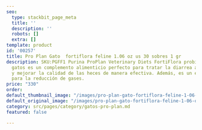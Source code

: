 ```yaml
---
seo:
  type: stackbit_page_meta
  title: ''
  description: ''
  robots: []
  extra: []
template: product
id: '00257'
title: Pro Plan Gato  fortiflora feline 1.06 oz us 30 sobres 1 gr
description: SKU:PGFF1 Purina ProPlan Veterinary Diets FortiFlora probiótico para
  gatos es un complemento alimenticio perfecto para tratar la diarrea aguda o crónica,
  y mejorar la calidad de las heces de manera efectiva. Además, es un excelente suplemento
  para la reducción de gases.
price: "330"
order: 
default_thumbnail_image: "/images/pro-plan-gato-fortiflora-feline-1-06-oz-us-30-sobres-1-gr.jpg"
default_original_image: "/images/pro-plan-gato-fortiflora-feline-1-06-oz-us-30-sobres-1-gr.jpg"
category: src/pages/category/gatos-pro-plan.md
featured: false

---
```

